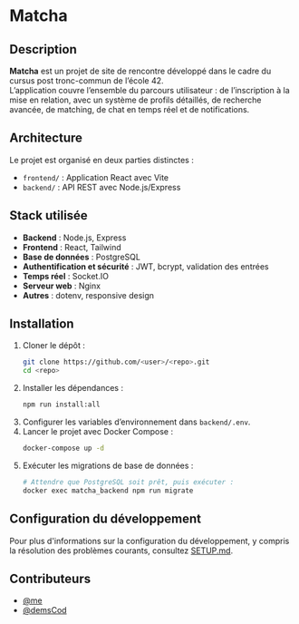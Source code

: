 # Matcha

## Description
**Matcha** est un projet de site de rencontre développé dans le cadre du cursus post tronc-commun de l’école 42.  
L’application couvre l’ensemble du parcours utilisateur : de l’inscription à la mise en relation, avec un système de profils détaillés, de recherche avancée, de matching, de chat en temps réel et de notifications.  

## Architecture
Le projet est organisé en deux parties distinctes :
- `frontend/` : Application React avec Vite
- `backend/` : API REST avec Node.js/Express

## Stack utilisée
- **Backend** : Node.js, Express  
- **Frontend** : React, Tailwind
- **Base de données** : PostgreSQL  
- **Authentification et sécurité** : JWT, bcrypt, validation des entrées  
- **Temps réel** : Socket.IO  
- **Serveur web** : Nginx  
- **Autres** : dotenv, responsive design  

## Installation
1. Cloner le dépôt :  
   ```bash
   git clone https://github.com/<user>/<repo>.git
   cd <repo>
   ```
2. Installer les dépendances :  
   ```bash
   npm run install:all
   ```
3. Configurer les variables d’environnement dans `backend/.env`.  
4. Lancer le projet avec Docker Compose :  
   ```bash
   docker-compose up -d
   ```
5. Exécuter les migrations de base de données :  
   ```bash
   # Attendre que PostgreSQL soit prêt, puis exécuter :
   docker exec matcha_backend npm run migrate
   ```

## Configuration du développement
Pour plus d'informations sur la configuration du développement, y compris la résolution des problèmes courants, consultez [SETUP.md](SETUP.md).

## Contributeurs
- [@me](https://github.com/me)  
- [@demsCod](https://github.com/demsCod)